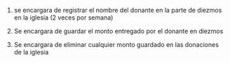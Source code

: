 

1. se encargara de registrar el nombre del donante en la parte de diezmos en la iglesia 
(2 veces por semana)

2. Se encargara de guardar el monto entregado por el donante en diezmos 

3. Se encargara de eliminar cualquier monto guardado en las donaciones de la iglesia
